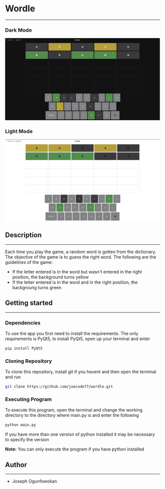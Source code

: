 # Wordle
---
### Dark Mode
![](Screenshots/wordle_dark.png)


### Light Mode
![](Screenshots/wordle_light.png)

## Description
---
Each time you play the game, a random word is gotten from the dictionary. The objective of the game is to guess the right word. The following are the guidelines of the game:
- If the letter entered is in the word but wasn't entered in the right position, the background turns yellow
- If the letter entered is in the word and in the right position, the backgroung turns green

## Getting started
---
### Dependencies
To use the app you first need to install the requirements. The only requirements is PyQt5, Io install PyQt5, open up your terminal and enter
```bash
pip install PyQt5
```

### Cloning Repository
To clone this repository, install git if you havent and then open the terminal and run
```bash
git clone https://github.com/joecode77/wordle.git
```

### Executing Program
To execute this program, open the terminal and change the working directory to the directory where main.py is and enter the following
```bash
python main.py
```
If you have more than one version of python installed it may be necessary to specify the version

**Note:** You can only execute the program if you have python installed

## Author
---
- Joseph Ogunfowokan

